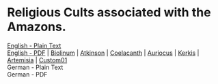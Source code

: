 # Religious Cults associated with the Amazons.

[English - Plain Text](full-text-english.md)  
[English - PDF](https://cdn.solaranamnesis.com/FlorenceAnderson/bennett_anderson_amazons_1912_english.pdf) | [Biolinum](https://cdn.solaranamnesis.com/FlorenceAnderson/bennett_anderson_amazons_1912_english_biolinum.pdf) | [Atkinson](https://cdn.solaranamnesis.com/FlorenceAnderson/bennett_anderson_amazons_1912_english_atkinson.pdf) | [Coelacanth](https://cdn.solaranamnesis.com/FlorenceAnderson/bennett_anderson_amazons_1912_english_coelacanth.pdf) | [Auriocus](https://cdn.solaranamnesis.com/FlorenceAnderson/bennett_anderson_amazons_1912_english_aurical.pdf) | [Kerkis](https://cdn.solaranamnesis.com/FlorenceAnderson/bennett_anderson_amazons_1912_english_kerkis.pdf) | [Artemisia](https://cdn.solaranamnesis.com/FlorenceAnderson/bennett_anderson_amazons_1912_english_artemisia.pdf) | [Custom01](https://cdn.solaranamnesis.com/FlorenceAnderson/bennett_anderson_amazons_1912_english_custom.pdf)  
German - Plain Text  
German - PDF  
